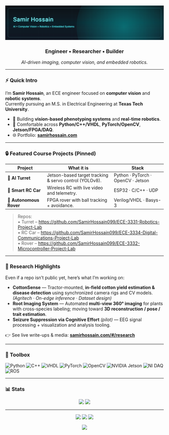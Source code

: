 <!-- Profile README for SamirHossain099 -->

<p align="center">
  <img src="assets/animus-banner.svg" alt="Samir Hossain — AI • Vision • Robotics" />
</p>

<h3 align="center">Engineer • Researcher • Builder</h3>
<p align="center"><em>AI-driven imaging, computer vision, and embedded robotics.</em></p>

---

### ⚡ Quick Intro
I’m **Samir Hossain**, an ECE engineer focused on **computer vision** and **robotic systems**.  
Currently pursuing an M.S. in Electrical Engineering at **Texas Tech University**.

- 🔭 Building **vision-based phenotyping systems** and **real-time robotics**.
- 🧪 Comfortable across **Python/C++/VHDL**, **PyTorch/OpenCV**, **Jetson/FPGA/DAQ**.
- 🌐 Portfolio: **[samirhossain.com](https://samirhossain.com)**

---

### 🔒 Featured Course Projects (Pinned)
| Project | What it is | Stack |
|---|---|---|
| 🎯 **AI Turret** | Jetson-based target tracking & servo control (YOLOv8). | Python · PyTorch · OpenCV · Jetson |
| 🚗 **Smart RC Car** | Wireless RC with live video and telemetry. | ESP32 · C/C++ · UDP |
| 🤖 **Autonomous Rover** | FPGA rover with ball tracking + avoidance. | Verilog/VHDL · Basys-3 |

> Repos:  
> • Turret – <https://github.com/SamirHossain099/ECE-3331-Robotics-Project-Lab>  
> • RC Car – <https://github.com/SamirHossain099/ECE-3334-Digital-Communications-Project-Lab>  
> • Rover – <https://github.com/SamirHossain099/ECE-3332-Microcontroller-Project-Lab>

---

### 🧠 Research Highlights
Even if a repo isn’t public yet, here’s what I’m working on:

- **CottonSense** — Tractor-mounted, **in-field cotton yield estimation & disease detection** using synchronized camera rigs and CV models. *(Agritech · On-edge inference · Dataset design)*  
- **Root Imaging System** — Automated **multi-view 360° imaging** for plants with cross-species labeling; moving toward **3D reconstruction / pose / trait estimation**.  
- **Seizure Suppression via Cognitive Effort** *(pilot)* — EEG signal processing + visualization and analysis tooling.

👉 See live write-ups & media: **[samirhossain.com/#/research](https://www.samirhossain.com/#/research)**

---

### 🧰 Toolbox
![Python](https://img.shields.io/badge/Python-3776AB?logo=python&logoColor=white)
![C++](https://img.shields.io/badge/C++-00599C?logo=cplusplus&logoColor=white)
![VHDL](https://img.shields.io/badge/VHDL-9932CC?logoColor=white)
![PyTorch](https://img.shields.io/badge/PyTorch-EE4C2C?logo=pytorch&logoColor=white)
![OpenCV](https://img.shields.io/badge/OpenCV-5C3EE8?logo=opencv&logoColor=white)
![NVIDIA Jetson](https://img.shields.io/badge/NVIDIA%20Jetson-76B900?logo=nvidia&logoColor=white)
![NI DAQ](https://img.shields.io/badge/NI%20DAQ-00629B?logo=ni&logoColor=white)
![ROS](https://img.shields.io/badge/ROS-22314E?logo=ros&logoColor=white)

---

### 📊 Stats
<p align="center">
  <img height="160" src="https://github-readme-stats.vercel.app/api?username=SamirHossain099&show_icons=true&theme=tokyonight" />
  <img height="160" src="https://github-readme-stats.vercel.app/api/top-langs/?username=SamirHossain099&layout=compact&theme=tokyonight" />
</p>

---

<p align="center">
  <a href="https://samirhossain.com"><img src="https://img.shields.io/badge/Portfolio-0A0F26?logo=vercel&logoColor=white" /></a>
  <a href="mailto:samirhossain0999@gmail.com"><img src="https://img.shields.io/badge/Email-D14836?logo=gmail&logoColor=white" /></a>
  <a href="https://linkedin.com/in/samirhossain"><img src="https://img.shields.io/badge/LinkedIn-0077B5?logo=linkedin&logoColor=white" /></a>
</p>

<p align="center">
  <img src="https://komarev.com/ghpvc/?username=SamirHossain099&label=Profile%20Views&color=0e75b6&style=flat-square" />
</p>
